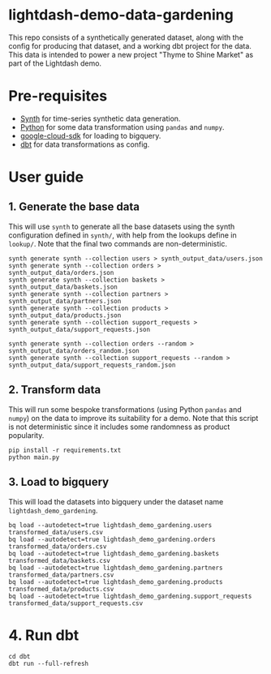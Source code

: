 # lightdash-demo-data-gardening
This repo consists of a synthetically generated dataset, along with the config for producing that dataset, and a working dbt project for the data. This data is intended to power a new project "Thyme to Shine Market" as part of the Lightdash demo.

# Pre-requisites
- [Synth](https://github.com/shuttle-hq/synth) for time-series synthetic data generation.
- [Python](https://www.python.org/) for some data transformation using `pandas` and `numpy`.
- [google-cloud-sdk](https://cloud.google.com/sdk/docs/install) for loading to bigquery.
- [dbt](https://docs.getdbt.com/dbt-cli/install/overview) for data transformations as config.

# User guide
## 1. Generate the base data

This will use `synth` to generate all the base datasets using the synth configuration defined in `synth/`, with help from the lookups define in `lookup/`. Note that the final two commands are non-deterministic.

```
synth generate synth --collection users > synth_output_data/users.json
synth generate synth --collection orders > synth_output_data/orders.json
synth generate synth --collection baskets > synth_output_data/baskets.json
synth generate synth --collection partners > synth_output_data/partners.json
synth generate synth --collection products > synth_output_data/products.json
synth generate synth --collection support_requests > synth_output_data/support_requests.json

synth generate synth --collection orders --random > synth_output_data/orders_random.json
synth generate synth --collection support_requests --random > synth_output_data/support_requests_random.json
```
## 2. Transform data

This will run some bespoke transformations (using Python `pandas` and `numpy`) on the data to improve its suitability for a demo. Note that this script is not deterministic since it includes some randomness as product popularity.
```
pip install -r requirements.txt
python main.py
```
## 3. Load to bigquery
This will load the datasets into bigquery under the dataset name `lightdash_demo_gardening`.

```
bq load --autodetect=true lightdash_demo_gardening.users transformed_data/users.csv
bq load --autodetect=true lightdash_demo_gardening.orders transformed_data/orders.csv
bq load --autodetect=true lightdash_demo_gardening.baskets transformed_data/baskets.csv
bq load --autodetect=true lightdash_demo_gardening.partners transformed_data/partners.csv
bq load --autodetect=true lightdash_demo_gardening.products transformed_data/products.csv
bq load --autodetect=true lightdash_demo_gardening.support_requests transformed_data/support_requests.csv
```

# 4. Run dbt

```
cd dbt
dbt run --full-refresh
```
